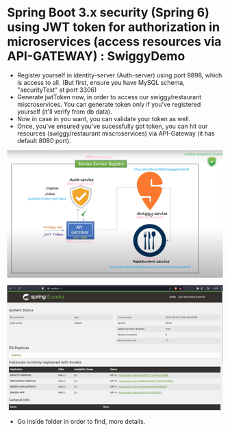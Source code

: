 # Spring Boot 3.x security (Spring 6) using JWT token for authorization in microservices (access resources via API-GATEWAY) : SwiggyDemo

- Register yourself in identity-server (Auth-server) using port 9898, which is access to all. (But first, ensure you have MySQL schema, "securityTest" at port 3306)
- Generate jwtToken now, in order to access our swiggy/restaurant miscroservices. You can generate token only if you've registered yourself (it'll verify from db data).
- Now in case in you want, you can validate your token as well.
- Once, you've ensured you've sucessfully got token, you can hit our resources (swiggy/restaurant miscroservices) via API-Gateway (it has default 8080 port).

![](https://github.com/AadityaUoHyd/springboot3security_with_jwt_microservices_swiggyDemo/blob/master/Microservices%20Security%20Using%20JWT%20_%20Spring%20Cloud%20Gateway%20_%20JavaTechie%20-%20YouTube%20-%20Brave%2002-04-2023%2000_07_35.png)

![](https://github.com/AadityaUoHyd/springboot3security_with_jwt_microservices_swiggyDemo/blob/master/eureka.jpg)

- Go inside folder in order to find, more details.
